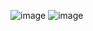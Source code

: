 ![image](https://github.com/user-attachments/assets/70a5474f-ff0d-4587-960e-b4dd93ac2d22)
![image](https://github.com/user-attachments/assets/c401c3c9-c48a-4ac6-ae5b-1cbe032845af)
